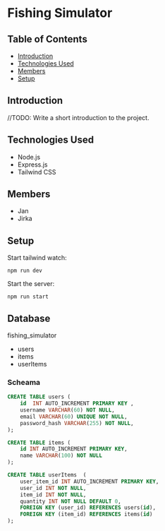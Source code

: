 # Fishing Simulator

## Table of Contents

- [Introduction](#introduction)
- [Technologies Used](#technologies-used)
- [Members](#members)
- [Setup](#setup)

## Introduction

//TODO: Write a short introduction to the project.

## Technologies Used

- Node.js
- Express.js
- Tailwind CSS

## Members

- Jan
- Jirka

## Setup

Start tailwind watch:

```
npm run dev
```

Start the server:

```
npm run start
```

## Database

fishing_simulator

- users
- items
- userItems

### Scheama

```sql
CREATE TABLE users (
    id  INT AUTO_INCREMENT PRIMARY KEY ,
    username VARCHAR(60) NOT NULL,
    email VARCHAR(60) UNIQUE NOT NULL,
    password_hash VARCHAR(255) NOT NULL,
);
```

```sql
CREATE TABLE items (
    id INT AUTO_INCREMENT PRIMARY KEY,
    name VARCHAR(100) NOT NULL
);
```

```sql
CREATE TABLE userItems  (
    user_item_id INT AUTO_INCREMENT PRIMARY KEY,
    user_id INT NOT NULL,
    item_id INT NOT NULL,
    quantity INT NOT NULL DEFAULT 0,
    FOREIGN KEY (user_id) REFERENCES users(id),
    FOREIGN KEY (item_id) REFERENCES items(id)
);
```
